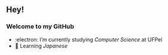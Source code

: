 ## Hey!
### Welcome to my GitHub
- :electron: I’m currently studying *Computer Science* at UFPel
- 🗾 Learning *Japanese*
<!--
- 🖥️ *Games*
- 🎻 Trying to learn viola (they didn't have the cello emoji)
-->


<!--
**limrmarcos/limrmarcos** is a ✨ _special_ ✨ repository because its `README.md` (this file) appears on your GitHub profile.

Here are some ideas to get you started:

- 🔭 I’m currently working on ...
- 🌱 I’m currently learning ...
- 👯 I’m looking to collaborate on ...
- 🤔 I’m looking for help with ...
- 💬 Ask me about ...
- 📫 How to reach me: ...
- 😄 Pronouns: ...
- ⚡ Fun fact: ...
-->
